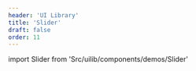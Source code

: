 ```yaml
---
header: 'UI Library'
title: 'Slider'
draft: false
order: 11
---
```


<!--
  ATTENTION: This file is auto generated by using "makeDemosFactory".
  Do not change the content!
-->

import Slider from 'Src/uilib/components/demos/Slider'

<Slider />
